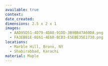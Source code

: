 ```yaml
---
available: true
context:
date_created:
dimensions: 2.5 x 2 x 1
images:
  - AAD95D51-4D79-4DA8-91DD-3B9BB47A60DA.png
  - FA3EBB1E-8E61-4E60-BCD3-E5EBE35E1730.png
locations:
  - Marble Hill, Bronx, NY
  - Shabirabbad, Karachi
material: Maple
---
```

